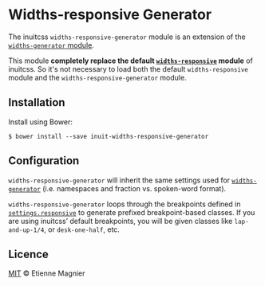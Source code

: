 # Widths-responsive Generator

The inuitcss `widths-responsive-generator` module is an extension of the [`widths-generator`
module](https://github.com/emagnier/inuitcss.widths-generator).

This module **completely replace the default [`widths-responsive`](https://github.com/inuitcss/trumps.widths-responsive)
module** of inuitcss. So it's not necessary to load both the default `widths-responsive` module
and the `widths-responsive-generator` module.


## Installation

Install using Bower:

    $ bower install --save inuit-widths-responsive-generator


## Configuration

`widths-responsive-generator` will inherit the same settings used for [`widths-generator`](https://github.com/emagnier/inuitcss.widths-generator) (i.e.
namespaces and fraction vs. spoken-word format).

`widths-responsive-generator` loops through the breakpoints defined in
[`settings.responsive`](https://github.com/inuitcss/settings.responsive) to generate prefixed breakpoint-based classes. If you are
using inuitcss’ default breakpoints, you will be given classes like
`lap-and-up-1/4`, or `desk-one-half`, etc.


## Licence

[MIT](http://opensource.org/licenses/MIT) © Etienne Magnier
